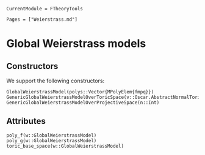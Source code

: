 ```@meta
CurrentModule = FTheoryTools
```

```@contents
Pages = ["Weierstrass.md"]
```

# Global Weierstrass models

## Constructors

We support the following constructors:
```@docs
GlobalWeierstrassModel(polys::Vector{MPolyElem{fmpq}})
GenericGlobalWeierstrassModelOverToricSpace(v::Oscar.AbstractNormalToricVariety)
GenericGlobalWeierstrassModelOverProjectiveSpace(n::Int)
```

## Attributes

```@docs
poly_f(w::GlobalWeierstrassModel)
poly_g(w::GlobalWeierstrassModel)
toric_base_space(w::GlobalWeierstrassModel)
```
